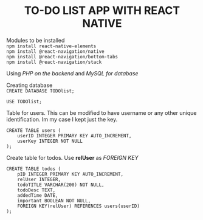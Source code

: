 <center><h1>TO-DO LIST APP WITH REACT NATIVE</h1></center>

Modules to be installed<br>
`npm install react-native-elements`<br>
`npm install @react-navigation/native`<br>
`npm install @react-navigation/bottom-tabs`<br>
`npm install @react-navigation/stack`

Using *PHP on the backend* and *MySQL for database*

Creating database<br>
`CREATE DATABASE TODOlist;`

`USE TODOlist;`

Table for users. This can be modified to have username or any other unique identification. Im my case I kept just the key.
```
CREATE TABLE users (
	userID INTEGER PRIMARY KEY AUTO_INCREMENT,
    userKey INTEGER NOT NULL
);
```
Create table for todos. Use <b>relUser</b> as *FOREIGN KEY*
```
CREATE TABLE todos (
	pID INTEGER PRIMARY KEY AUTO_INCREMENT,
    relUser INTEGER,
    todoTITLE VARCHAR(200) NOT NULL,
    todoDesc TEXT,
    addedTime DATE,
    important BOOLEAN NOT NULL,
    FOREIGN KEY(relUser) REFERENCES users(userID)
);
```
